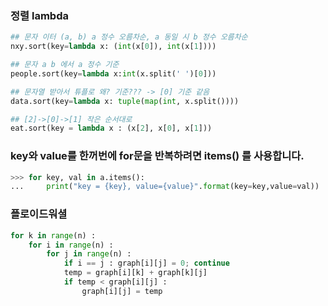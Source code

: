### 정렬 lambda
```python
## 문자 이터 (a, b) a 정수 오름차순, a 동일 시 b 정수 오름차순
nxy.sort(key=lambda x: (int(x[0]), int(x[1])))

## 문자 a b 에서 a 정수 기준
people.sort(key=lambda x:int(x.split(' ')[0]))

## 문자열 받아서 튜플로 왜? 기준??? -> [0] 기준 같음
data.sort(key=lambda x: tuple(map(int, x.split())))

## [2]->[0]->[1] 작은 순서대로 
eat.sort(key = lambda x : (x[2], x[0], x[1]))
```

### key와 value를 한꺼번에 for문을 반복하려면 items() 를 사용합니다.
```python
>>> for key, val in a.items():
...     print("key = {key}, value={value}".format(key=key,value=val))
```

### 플로이드워셜
```python
for k in range(n) :
    for i in range(n) :
        for j in range(n) :
            if i == j : graph[i][j] = 0; continue
            temp = graph[i][k] + graph[k][j]
            if temp < graph[i][j] :
                graph[i][j] = temp
```
